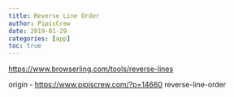 ```yaml
---
title: Reverse Line Order
author: PipisCrew
date: 2019-01-29
categories: [app]
toc: true
---
```


https://www.browserling.com/tools/reverse-lines

origin - https://www.pipiscrew.com/?p=14660 reverse-line-order
